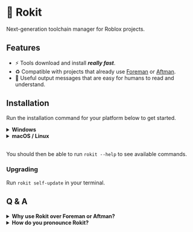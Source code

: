<!-- markdownlint-disable MD023 -->
<!-- markdownlint-disable MD026 -->
<!-- markdownlint-disable MD033 -->

# 🚀 Rokit

Next-generation toolchain manager for Roblox projects.

## Features

- ⚡ Tools download and install **_really fast_**.
- ♻️ Compatible with projects that already use [Foreman][foreman] or [Aftman][aftman].
- 📝 Useful output messages that are easy for humans to read and understand.

## Installation

Run the installation command for your platform below to get started.

<details> <summary> <b>Windows</b> </summary>

```ps1
iex "& { $(irm https://raw.githubusercontent.com/filiptibell/rokit/main/scripts/install.ps1) } RunJob"
```

</details>

<details> <summary> <b>macOS / Linux</b> </summary>

```sh
curl --proto '=https' --tlsv1.2 -sSf https://raw.githubusercontent.com/filiptibell/rokit/main/scripts/install.sh | sh
```

</details>

<br/>

You should then be able to run `rokit --help` to see available commands.

### Upgrading

Run `rokit self-update` in your terminal.

## Q & A

<details> <summary> <b>Why use Rokit over Foreman or Aftman?</b> </summary>

### For a new Roblox developer

Rokit is the _fastest_ and _friendliest_ way to get set up with tooling for a new Roblox project. <br/>
Installation is completely automated and you do not need to manually edit any files to get your tools working.

### For everyone else

Foreman and Aftman both have an uncertain future as toolchain managers for the community. <br/>
Most of the existing problems boil down to issues with maintainership:

- Foreman is maintained by Roblox itself.
- Aftman is maintained by a third party that is no longer interested in Roblox.

Rokit aims to solve this by taking a community-first approach and being built with community contributions in mind, and also acknowledges that developers will not migrate from any of the existing toolchain managers _just because_. Rokit needs to be **_substantially better_**.

</details>

<details> <summary> <b>How do you pronounce Rokit?</b> </summary>

### However you want.

- "Rocket" for speed
- "Ro-kit" for Roblox-y flair
- "Rock-it" if you're feeling groovy

</details>

[foreman]: https://github.com/Roblox/foreman
[aftman]: https://github.com/LGPhatguy/aftman
